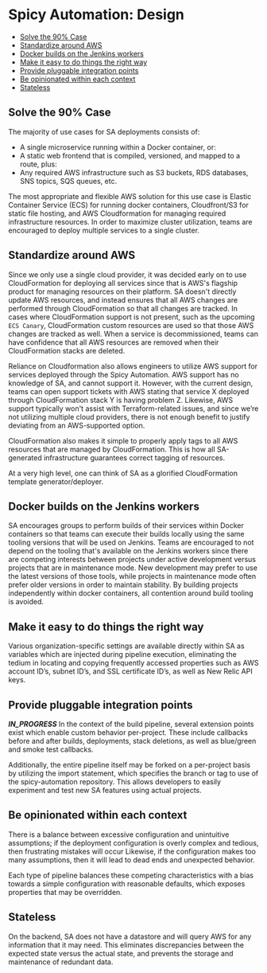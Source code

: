# Spicy Automation: Design

- [Solve the 90% Case](#solve-the-90-case)
- [Standardize around AWS](#standardize-around-aws)
- [Docker builds on the Jenkins workers](#docker-builds-on-the-jenkins-workers)
- [Make it easy to do things the right way](#make-it-easy-to-do-things-the-right-way)
- [Provide pluggable integration points](#provide-pluggable-integration-points)
- [Be opinionated within each context](#be-opinionated-within-each-context)
- [Stateless](#stateless)

## Solve the 90% Case

The majority of use cases for SA deployments consists of:

- A single microservice running within a Docker container, or:
- A static web frontend that is compiled, versioned, and mapped to a route, plus:
- Any required AWS infrastructure such as S3 buckets, RDS databases, SNS topics, SQS queues, etc.

The most appropriate and flexible AWS solution for this use case is Elastic Container Service (ECS) for running docker containers, Cloudfront/S3 for static file hosting, and AWS Cloudformation for managing required infrastructure resources. In order to maximize cluster utilization, teams are encouraged to deploy multiple services to a single cluster.

## Standardize around AWS

Since we only use a single cloud provider, it was decided early on to use CloudFormation for deploying all services since that is AWS's flagship product for managing resources on their platform. SA doesn't directly update AWS resources, and instead ensures that all AWS changes are performed through CloudFormation so that all changes are tracked. In cases where CloudFormation support is not present, such as the upcoming `ECS Canary`, CloudFormation custom resources are used so that those AWS changes are tracked as well. When a service is decommissioned, teams can have confidence that all AWS resources are removed when their CloudFormation stacks are deleted.

Reliance on Cloudformation also allows engineers to utilize AWS support for services deployed through the Spicy Automation. AWS support has no knowledge of SA, and cannot support it. However, with the current design, teams can open support tickets with AWS stating that service X deployed through CloudFormation stack Y is having problem Z. Likewise, AWS support typically won't assist with Terraform-related issues, and since we’re not utilizing multiple cloud providers, there is not enough benefit to justify deviating from an AWS-supported option.

CloudFormation also makes it simple to properly apply tags to all AWS resources that are managed by CloudFormation. This is how all SA-generated infrastructure guarantees correct tagging of resources.

At a very high level, one can think of SA as a glorified CloudFormation template generator/deployer.

## Docker builds on the Jenkins workers

SA encourages groups to perform builds of their services within Docker containers so that teams can execute their builds locally using the same tooling versions that will be used on Jenkins. Teams are encouraged to not depend on the tooling that's available on the Jenkins workers since there are competing interests between projects under active development versus projects that are in maintenance mode. New development may prefer to use the latest versions of those tools, while projects in maintenance mode often prefer older versions in order to maintain stability. By building projects independently within docker containers, all contention around build tooling is avoided.

## Make it easy to do things the right way

Various organization-specific settings are available directly within SA as variables which are injected during pipeline execution, eliminating the tedium in locating and copying frequently accessed properties such as AWS account ID’s, subnet ID’s, and SSL certificate ID’s, as well as New Relic API keys.

## Provide pluggable integration points

**_IN_PROGRESS_** In the context of the build pipeline, several extension points exist which enable custom behavior per-project. These include callbacks before and after builds, deployments, stack deletions, as well
as blue/green and smoke test callbacks.

Additionally, the entire pipeline itself may be forked on a per-project basis by utilizing the import statement, which specifies the branch or tag to use of the spicy-automation repository. This allows developers to easily experiment and test new SA features using actual projects.

## Be opinionated within each context

There is a balance between excessive configuration and unintuitive assumptions; if the deployment configuration is overly complex and tedious, then frustrating mistakes will occur Likewise, if the configuration makes too many assumptions, then it will lead to dead ends and unexpected behavior.

Each type of pipeline balances these competing characteristics with a bias towards a simple configuration with reasonable defaults, which exposes properties that may be overridden.

## Stateless

On the backend, SA does not have a datastore and will query AWS for any information that it may need. This eliminates discrepancies between the expected state versus the actual state, and prevents the storage and maintenance of redundant data.
